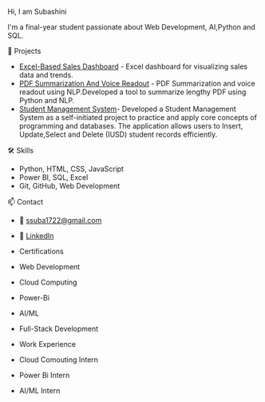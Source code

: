Hi, I am Subashini


I'm a final-year student passionate about Web Development, AI,Python and SQL.

💼 Projects
- [Excel-Based Sales Dashboard](https://github.com/subashini2010/Sales-Dashboard) - Excel dashboard for visualizing sales data and trends.
- [PDF Summarization And Voice Readout](https://github.com/subashini2010/Mini-project) - PDF Summarization and voice readout using NLP.Developed a tool to summarize lengthy PDF using Python and NLP.
- [Student Management System](https://github.com/subashini2010/IUSD-Project)- Developed a Student Management System as a self-initiated project to practice and apply core concepts of programming and databases. The application allows users to Insert, Update,Select and Delete (IUSD) student records efficiently.
  
 🛠 Skills
- Python, HTML, CSS, JavaScript
- Power BI, SQL, Excel
- Git, GitHub, Web Development

📫 Contact
- 📧 ssuba1722@gmail.com
- 🔗 [LinkedIn](https://www.linkedin.com/in/subashini-k-riya2022/)

- Certifications
- Web Development
- Cloud Computing
- Power-Bi
- AI/ML
- Full-Stack Development

- Work Experience
- Cloud Comouting Intern
- Power Bi Intern
- AI/ML Intern


